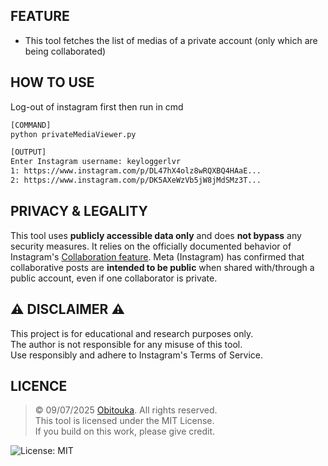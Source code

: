 ## FEATURE
- This tool fetches the list of medias of a private account (only which are being collaborated)


## HOW TO USE
Log-out of instagram first then run in cmd

```bash
[COMMAND]
python privateMediaViewer.py

[OUTPUT]
Enter Instagram username: keyloggerlvr
1: https://www.instagram.com/p/DL47hX4olz8wRQXBQ4HAaE...
2: https://www.instagram.com/p/DK5AXeWzVb5jW8jMdSMz3T...
```


## PRIVACY & LEGALITY

This tool uses **publicly accessible data only** and does **not bypass** any security measures. It relies on the officially documented behavior of Instagram's [Collaboration feature](https://help.instagram.com/3526836317546926).
Meta (Instagram) has confirmed that collaborative posts are **intended to be public** when shared with/through a public account, even if one collaborator is private.


## ⚠️ DISCLAIMER ⚠️

This project is for educational and research purposes only.  
The author is not responsible for any misuse of this tool.  
Use responsibly and adhere to Instagram's Terms of Service.


## LICENCE 
> © 09/07/2025 [Obitouka](https://github.com/obitouka). All rights reserved.  
> This tool is licensed under the MIT License.  
> If you build on this work, please give credit.

![License: MIT](https://img.shields.io/badge/License-MIT-yellow.svg)
